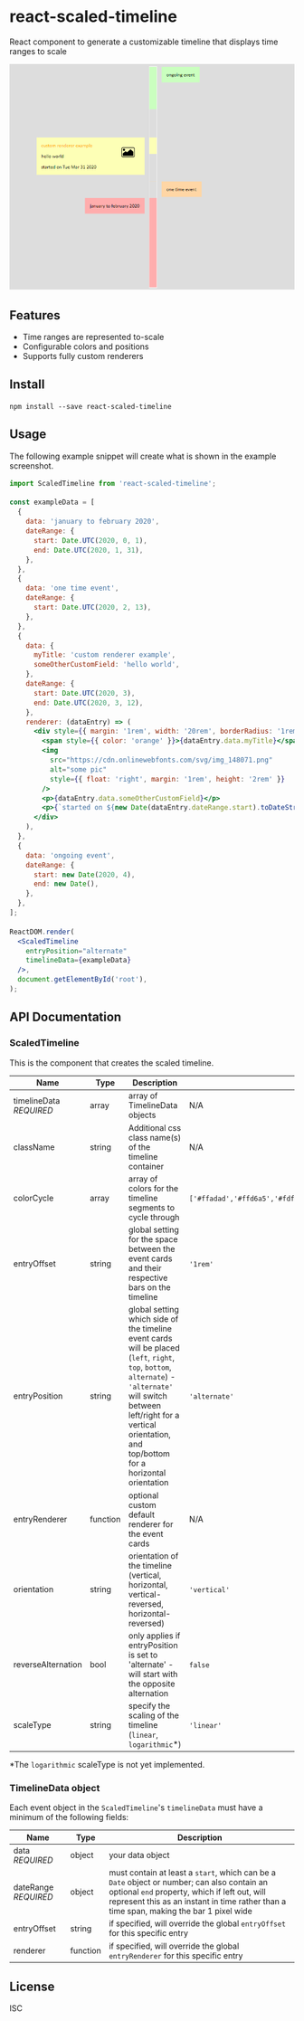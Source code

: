 # react-scaled-timeline

React component to generate a customizable timeline that displays time ranges to scale

![example screenshot](https://raw.githubusercontent.com/jbxchung/react-scaled-timeline/master/example_screenshot.png)


## Features

* Time ranges are represented to-scale
* Configurable colors and positions
* Supports fully custom renderers

## Install

```
npm install --save react-scaled-timeline
```

## Usage

The following example snippet will create what is shown in the example screenshot.

```jsx
import ScaledTimeline from 'react-scaled-timeline';

const exampleData = [
  {
    data: 'january to february 2020',
    dateRange: {
      start: Date.UTC(2020, 0, 1),
      end: Date.UTC(2020, 1, 31),
    },
  },
  {
    data: 'one time event',
    dateRange: {
      start: Date.UTC(2020, 2, 13),
    },
  },
  {
    data: {
      myTitle: 'custom renderer example',
      someOtherCustomField: 'hello world',
    },
    dateRange: {
      start: Date.UTC(2020, 3),
      end: Date.UTC(2020, 3, 12),
    },
    renderer: (dataEntry) => (
      <div style={{ margin: '1rem', width: '20rem', borderRadius: '1rem' }}>
        <span style={{ color: 'orange' }}>{dataEntry.data.myTitle}</span>
        <img
          src="https://cdn.onlinewebfonts.com/svg/img_148071.png"
          alt="some pic"
          style={{ float: 'right', margin: '1rem', height: '2rem' }}
        />
        <p>{dataEntry.data.someOtherCustomField}</p>
        <p>{`started on ${new Date(dataEntry.dateRange.start).toDateString()}`}</p>
      </div>
    ),
  },
  {
    data: 'ongoing event',
    dateRange: {
      start: new Date(2020, 4),
      end: new Date(),
    },
  },
];

ReactDOM.render(
  <ScaledTimeline
    entryPosition="alternate"
    timelineData={exampleData}
  />,
  document.getElementById('root'),
);
```

## API Documentation

### ScaledTimeline

This is the component that creates the scaled timeline.

| Name                    | Type   | Description                                                | Default Value           |
| ----------------------- | ------ | ---------------------------------------------------------- | ----------------------- |
| timelineData *REQUIRED* | array  | array of TimelineData objects                              | N/A                     |
| className               | string | Additional css class name(s) of the timeline container     | N/A                     |
| colorCycle              | array  | array of colors for the timeline segments to cycle through | ```['#ffadad','#ffd6a5','#fdffb6','#caffbf','#9bf6ff','a0c4ff','bdb2ff','ffc6ff','fffffc']``` |
| entryOffset             | string | global setting for the space between the event cards and their respective bars on the timeline | `'1rem'` |
| entryPosition           | string | global setting which side of the timeline event cards will be placed (`left`, `right`, `top`, `bottom`, `alternate`) - `'alternate'` will switch between left/right for a vertical orientation, and top/bottom for a horizontal orientation | `'alternate'` |
| entryRenderer           | function | optional custom default renderer for the event cards | N/A |
| orientation             | string | orientation of the timeline (vertical, horizontal, vertical-reversed, horizontal-reversed) | `'vertical'` |
| reverseAlternation      | bool   | only applies if entryPosition is set to 'alternate' - will start with the opposite alternation | `false` |
| scaleType               | string | specify the scaling of the timeline (`linear`, `logarithmic`*) | `'linear'` |

*The `logarithmic` scaleType is not yet implemented.

### TimelineData object

Each event object in the `ScaledTimeline`'s `timelineData` must have a minimum of the following fields:

| Name         | Type   | Description                              |
| ------------ | ------ | ---------------------------------------- |
| data *REQUIRED*        | object | your data object                         |
| dateRange *REQUIRED*    | object | must contain at least a `start`, which can be a `Date` object or number; can also contain an optional `end` property, which if left out, will represent this as an instant in time rather than a time span, making the bar 1 pixel wide |
| entryOffset | string | if specified, will override the global `entryOffset` for this specific entry |
| renderer    | function | if specified, will override the global `entryRenderer` for this specific entry |

## License
ISC
